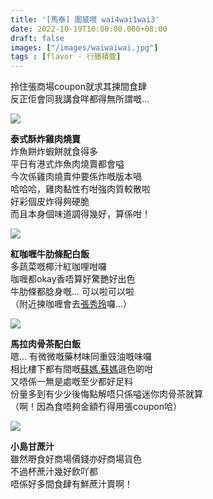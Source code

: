 ```yaml
---
title: '[馬泰] 圍威喂 wai4wai1wai3'
date: 2022-10-19T10:00:00.000+08:00
draft: false
images: ["/images/waiwaiwai.jpg"]
tags : [flavor - 行膳積腹]
---
```


拎住張商場coupon就求其揀間食肆  
反正佢會同我講食咩都得無所謂嘅...  

![](/images/waiwaiwai.jpg)

**泰式酥炸雞肉燒賣**  
炸魚餅炸蝦餅就食得多  
平日有港式炸魚肉燒賣都會嗌  
今次係雞肉燒賣仲要係炸嘅版本喎  
哈哈哈，雞肉黏性冇咁強肉質較散啦  
好彩個皮炸得夠硬脆  
而且本身個味道調得幾好，算係咁！  

![](/images/waiwaiwai1.jpg)

**紅咖喱牛肋條配白飯**  
多蔬菜嘅椰汁紅咖哩咁囉  
咖喱都okay香唔算好驚艷好出色  
牛肋條都腍身嘅... 可以啦可以啦  
（附近揀咖喱會去[張秀玲](https://hidie.net/annmamma/)囉...）  

![](/images/waiwaiwai2.jpg)

**馬拉肉骨茶配白飯**  
嗯... 有微微嘅藥材味同重豉油嘅味囉  
相比樓下都有間嘅[蘇媽.蘇媽](https://hidie.net/semuasemua/)遜色啲咁  
又唔係一無是處嘅至少都好足料  
份量多到有少少後悔點解唔只係嗌迷你肉骨茶就算  
（啊！因為食唔夠金額冇得用張coupon哈）  

![](/images/waiwaiwai3.jpg)

**小島甘蔗汁**  
雖然嘢食好商場價錢亦好商場貨色  
不過杯蔗汁幾好飲吖都  
唔係好多間食肆有鮮蔗汁賣啊！  
